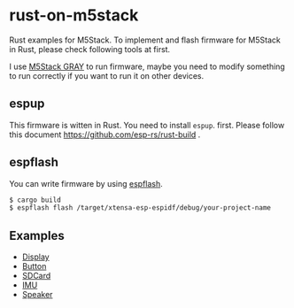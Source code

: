 # rust-on-m5stack

Rust examples for M5Stack.
To implement and flash firmware for M5Stack in Rust, please check following tools at first.

I use [M5Stack GRAY](https://docs.m5stack.com/en/core/gray) to run firmware, maybe you need to modify something to run correctly if you want to run it on other devices.

## espup

This firmware is witten in Rust. You need to install `espup`. first. Please follow this document https://github.com/esp-rs/rust-build .

## espflash

You can write firmware by using [espflash](https://github.com/esp-rs/espflash).

```sh
$ cargo build
$ espflash flash /target/xtensa-esp-espidf/debug/your-project-name
```

## Examples

- [Display](./display/)
- [Button](./button/)
- [SDCard](./sdcard/)
- [IMU](./imu/)
- [Speaker](./speaker/)
